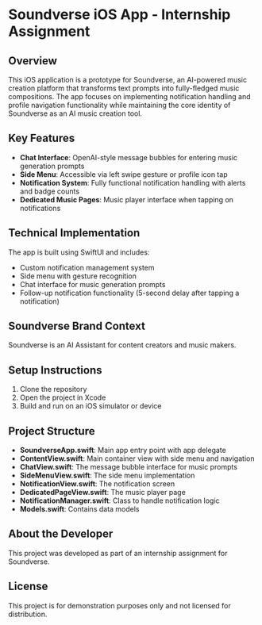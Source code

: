 # Soundverse iOS App - Internship Assignment

## Overview

This iOS application is a prototype for Soundverse, an AI-powered music creation platform that transforms text prompts into fully-fledged music compositions. The app focuses on implementing notification handling and profile navigation functionality while maintaining the core identity of Soundverse as an AI music creation tool.

## Key Features

- **Chat Interface**: OpenAI-style message bubbles for entering music generation prompts
- **Side Menu**: Accessible via left swipe gesture or profile icon tap
- **Notification System**: Fully functional notification handling with alerts and badge counts
- **Dedicated Music Pages**: Music player interface when tapping on notifications

## Technical Implementation

The app is built using SwiftUI and includes:

- Custom notification management system
- Side menu with gesture recognition
- Chat interface for music generation prompts
- Follow-up notification functionality (5-second delay after tapping a notification)

## Soundverse Brand Context

Soundverse is an AI Assistant for content creators and music makers.

## Setup Instructions

1. Clone the repository
2. Open the project in Xcode
3. Build and run on an iOS simulator or device

## Project Structure

- **SoundverseApp.swift**: Main app entry point with app delegate
- **ContentView.swift**: Main container view with side menu and navigation
- **ChatView.swift**: The message bubble interface for music prompts
- **SideMenuView.swift**: The side menu implementation
- **NotificationView.swift**: The notification screen
- **DedicatedPageView.swift**: The music player page
- **NotificationManager.swift**: Class to handle notification logic
- **Models.swift**: Contains data models

## About the Developer

This project was developed as part of an internship assignment for Soundverse.

## License

This project is for demonstration purposes only and not licensed for distribution.
